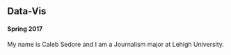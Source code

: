 ## Data-Vis
#### Spring 2017 
My name is Caleb Sedore and I am a Journalism major at Lehigh University. 
